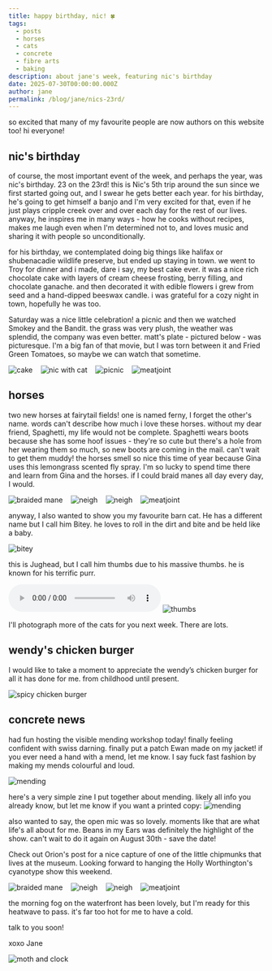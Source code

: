 ```yaml
---
title: happy birthday, nic! 🍀
tags:
  - posts
  - horses
  - cats
  - concrete
  - fibre arts
  - baking
description: about jane's week, featuring nic's birthday
date: 2025-07-30T00:00:00.000Z
author: jane
permalink: /blog/jane/nics-23rd/
---
```


so excited that many of my favourite people are now authors on this website too! hi everyone!

## nic's birthday
of course, the most important event of the week, and perhaps the year, was nic's birthday. 23 on the 23rd! this is Nic's 5th trip around the sun since we first started going out, and I swear he gets better each year. for his birthday, he's going to get himself a banjo and I'm very excited for that, even if he just plays cripple creek over and over each day for the rest of our lives. anyway, he inspires me in many ways - how he cooks without recipes, makes me laugh even when I'm determined not to, and loves music and sharing it with people so unconditionally. 

for his birthday, we contemplated doing big things like halifax or shubenacadie wildlife preserve, but ended up staying in town. we went to Troy for dinner and i made, dare i say, my best cake ever. it was a nice rich chocolate cake with layers of cream cheese frosting, berry filling, and chocolate ganache. and then decorated it with edible flowers i grew from seed and a hand-dipped beeswax candle. i was grateful for a cozy night in town, hopefully he was too.

Saturday was a nice little celebration! a picnic and then we watched Smokey and the Bandit. the grass was very plush, the weather was splendid, the company was even better. matt's plate - pictured below - was picturesque. I'm a big fan of that movie, but I was torn between it and Fried Green Tomatoes, so maybe we can watch that sometime.

<div style="display: flex; gap: 1rem; flex-wrap: wrap;">
  <div>
    <img src="./cake.jpg" alt="cake" loading="lazy">
  </div>
  <div>
    <img src="./nic with cat.png" alt="nic with cat" loading="lazy">
  </div>
  <div>
    <img src="./picnic.png" alt="picnic" loading="lazy">
  </div>
  <div>
    <img src="./meatjoint.png" alt="meatjoint" loading="lazy">
  </div>
</div>

## horses
two new horses at fairytail fields! one is named ferny, I forget the other's name. words can't describe how much i love these horses. without my dear friend, Spaghetti, my life would not be complete. Spaghetti wears boots because she has some hoof issues - they're so cute but there's a hole from her wearing them so much, so new boots are coming in the mail. can't wait to get them muddy! the horses smell so nice this time of year because Gina uses this lemongrass scented fly spray. I'm so lucky to spend time there and learn from Gina and the horses. if I could braid manes all day every day, I would.

<div style="display: flex; gap: 1rem; flex-wrap: wrap;">
  <div>
    <img src="./braid.png" alt="braided mane" loading="lazy">
  </div>
  <div>
    <img src="./horse 1.png" alt="neigh" loading="lazy">
  </div>
  <div>
    <img src="./horse 2.png" alt="neigh" loading="lazy">
  </div>
  <div>
    <img src="./horse 3.png" alt="meatjoint" loading="lazy">
  </div>
</div>

anyway, I also wanted to show you my favourite barn cat. He has a different name but I call him Bitey. he loves to roll in the dirt and bite and be held like a baby. 

<img src="./bitey.png" alt="bitey" loading="lazy">

this is Jughead, but I call him thumbs due to his massive thumbs. he is known for his terrific purr. 

<audio controls>
  <source src="/blog/jane/2025-06-30/Fat barn cat purring.m4a" type="audio/mpeg">
  Your browser does not support the audio element.
</audio>
<img src="./thumbs.png" alt="thumbs" loading="lazy">

I'll photograph more of the cats for you next week. There are lots.

## wendy's chicken burger

I would like to take a moment to appreciate the wendy’s chicken burger for all it has done for me. from childhood until present. 

<img src="./wendysburger.png" alt="spicy chicken burger" loading="lazy">

## concrete news

had fun hosting the visible mending workshop today! finally feeling confident with swiss darning. finally put a patch Ewan made on my jacket! if you ever need a hand with a mend, let me know. I say fuck fast fashion by making my mends colourful and loud.

<img src="./mending.png" alt="mending" loading="lazy">

here's a very simple zine I put together about mending. likely all info you already know, but let me know if you want a printed copy:
<img src="./mendingzine.png" alt="mending" loading="lazy">

also wanted to say, the open mic was so lovely. moments like that are what life's all about for me. Beans in my Ears was definitely the highlight of the show. can't wait to do it again on August 30th - save the date! 

Check out Orion's post for a nice capture of one of the little chipmunks that lives at the museum. Looking forward to hanging the Holly Worthington's cyanotype show this weekend. 

<div style="display: flex; gap: 1rem; flex-wrap: wrap;">
  <div>
    <img src="./ewan1.png" alt="braided mane" loading="lazy">
  </div>
  <div>
    <img src="./adesseandorion1.png" alt="neigh" loading="lazy">
  </div>
  <div>
    <img src="./abby1.png" alt="neigh" loading="lazy">
  </div>
  <div>
    <img src="./dino.png" alt="meatjoint" loading="lazy">
  </div>
</div>

the morning fog on the waterfront has been lovely, but I'm ready for this heatwave to pass. it's far too hot for me to have a cold. 

talk to you soon! 

xoxo Jane

<img src="./mothclock.png" alt="moth and clock" loading="lazy">